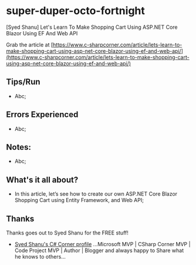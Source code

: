# super-duper-octo-fortnight
[Syed Shanu] Let's Learn To Make Shopping Cart Using ASP.NET Core Blazor Using EF And Web API

Grab the article at [https://www.c-sharpcorner.com/article/lets-learn-to-make-shopping-cart-using-asp-net-core-blazor-using-ef-and-web-api/](https://www.c-sharpcorner.com/article/lets-learn-to-make-shopping-cart-using-asp-net-core-blazor-using-ef-and-web-api/)

## Tips/Run

* Abc;

## Errors Experienced

* Abc;

## Notes:

* Abc;

## What's it all about?

* In this article, let’s see how to create our own ASP.NET Core Blazor Shopping Cart using Entity Framework, and Web API;

## Thanks

Thanks goes out to Syed Shanu for the FREE stuff!

* [Syed Shanu's C# Corner profile](https://www.c-sharpcorner.com/members/syed-shanu) ...Microsoft MVP | CSharp Corner MVP | Code Project MVP | Author | Blogger and always happy to Share what he knows to others...
